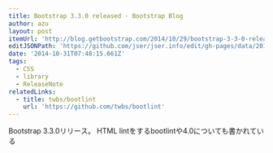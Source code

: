 ```yaml
---
title: Bootstrap 3.3.0 released · Bootstrap Blog
author: azu
layout: post
itemUrl: 'http://blog.getbootstrap.com/2014/10/29/bootstrap-3-3-0-released/'
editJSONPath: 'https://github.com/jser/jser.info/edit/gh-pages/data/2014/10/index.json'
date: '2014-10-31T07:48:15.661Z'
tags:
  - CSS
  - library
  - ReleaseNote
relatedLinks:
  - title: twbs/bootlint
    url: 'https://github.com/twbs/bootlint'
---
```

Bootstrap 3.3.0リリース。
HTML lintをするbootlintや4.0についても書かれている

